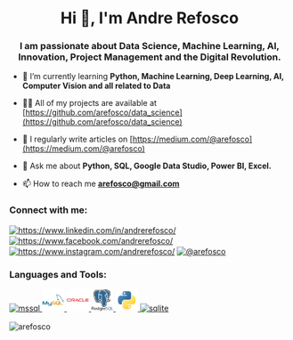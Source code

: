<h1 align="center">Hi 👋, I'm Andre Refosco</h1>
<h3 align="center">I am passionate about Data Science, Machine Learning, AI, Innovation, Project Management and the Digital Revolution.</h3>

- 🌱 I’m currently learning **Python, Machine Learning, Deep Learning, AI, Computer Vision and all related to Data**

- 👨‍💻 All of my projects are available at [https://github.com/arefosco/data_science](https://github.com/arefosco/data_science)

- 📝 I regularly write articles on [https://medium.com/@arefosco](https://medium.com/@arefosco)

- 💬 Ask me about **Python, SQL, Google Data Studio, Power BI, Excel.**

- 📫 How to reach me **arefosco@gmail.com**

<h3 align="left">Connect with me:</h3>
<p align="left">
<a href="https://linkedin.com/in/https://www.linkedin.com/in/andrerefosco/" target="blank"><img align="center" src="https://raw.githubusercontent.com/rahuldkjain/github-profile-readme-generator/master/src/images/icons/Social/linked-in-alt.svg" alt="https://www.linkedin.com/in/andrerefosco/" height="30" width="40" /></a>
<a href="https://fb.com/https://www.facebook.com/andrerefosco/" target="blank"><img align="center" src="https://raw.githubusercontent.com/rahuldkjain/github-profile-readme-generator/master/src/images/icons/Social/facebook.svg" alt="https://www.facebook.com/andrerefosco/" height="30" width="40" /></a>
<a href="https://instagram.com/https://www.instagram.com/andrerefosco/" target="blank"><img align="center" src="https://raw.githubusercontent.com/rahuldkjain/github-profile-readme-generator/master/src/images/icons/Social/instagram.svg" alt="https://www.instagram.com/andrerefosco/" height="30" width="40" /></a>
<a href="https://medium.com/@arefosco" target="blank"><img align="center" src="https://raw.githubusercontent.com/rahuldkjain/github-profile-readme-generator/master/src/images/icons/Social/medium.svg" alt="@arefosco" height="30" width="40" /></a>
</p>

<h3 align="left">Languages and Tools:</h3>
<p align="left"> <a href="https://www.microsoft.com/en-us/sql-server" target="_blank" rel="noreferrer"> <img src="https://www.svgrepo.com/show/303229/microsoft-sql-server-logo.svg" alt="mssql" width="40" height="40"/> </a> <a href="https://www.mysql.com/" target="_blank" rel="noreferrer"> <img src="https://raw.githubusercontent.com/devicons/devicon/master/icons/mysql/mysql-original-wordmark.svg" alt="mysql" width="40" height="40"/> </a> <a href="https://www.oracle.com/" target="_blank" rel="noreferrer"> <img src="https://raw.githubusercontent.com/devicons/devicon/master/icons/oracle/oracle-original.svg" alt="oracle" width="40" height="40"/> </a> <a href="https://www.postgresql.org" target="_blank" rel="noreferrer"> <img src="https://raw.githubusercontent.com/devicons/devicon/master/icons/postgresql/postgresql-original-wordmark.svg" alt="postgresql" width="40" height="40"/> </a> <a href="https://www.python.org" target="_blank" rel="noreferrer"> <img src="https://raw.githubusercontent.com/devicons/devicon/master/icons/python/python-original.svg" alt="python" width="40" height="40"/> </a> <a href="https://www.sqlite.org/" target="_blank" rel="noreferrer"> <img src="https://www.vectorlogo.zone/logos/sqlite/sqlite-icon.svg" alt="sqlite" width="40" height="40"/> </a> </p>

<p><img align="center" src="https://github-readme-stats.vercel.app/api/top-langs?username=arefosco&show_icons=true&locale=en&layout=compact" alt="arefosco" /></p>



<!---
arefosco/arefosco is a ✨ special ✨ repository because its `README.md` (this file) appears on your GitHub profile.
You can click the Preview link to take a look at your changes.
--->

